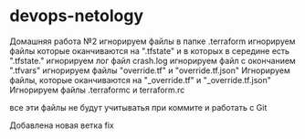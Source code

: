 # devops-netology
Домашняя работа №2
игнорируем файлы в папке .terraform
игнорируем файлы которые оканчиваются на ".tfstate" и в которых в середине есть ".tfstate."
игнорируем лог файл crash.log
игнорируем файл с окончанием ".tfvars"
игнорируем файлы "override.tf" и "override.tf.json"
Игнорируем файлы, которые оканчиваются на "_override.tf" и "_override.tf.json"
Игнорируем файлы .terraformc и terraform.rc

все эти файлы не будут учитыватья при коммите и работать с Git

Добавлена новая ветка fix

